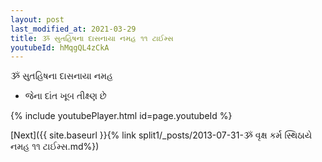 ```yaml
---
layout: post
last_modified_at: 2021-03-29
title: ૐ સુતહિષના દાસનાયા નમહ ૧૧ ટાઈમ્સ
youtubeId: hMqgQL4zCkA
---
```

 
 
 ૐ સુતહિષના દાસનાયા નમહ  
 
 -  જેના દાંત ખૂબ તીક્ષ્ણ છે 
 
  
 
  
 
 
 
 
 
 


{% include youtubePlayer.html id=page.youtubeId %}
 
[Next]({{ site.baseurl }}{% link  split1/_posts/2013-07-31-ૐ વૃક્ષ કર્મ સ્થિઠાયે નમહ ૧૧ ટાઈમ્સ.md%})
 
